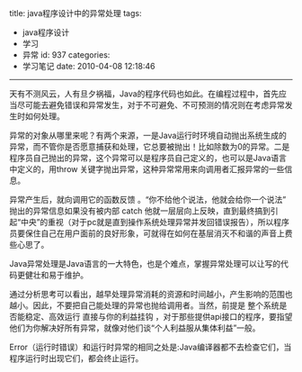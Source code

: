 title: java程序设计中的异常处理
tags:
  - java程序设计
  - 学习
  - 异常
id: 937
categories:
  - 学习笔记
date: 2010-04-08 12:18:46
---

天有不测风云，人有旦夕祸福，Java的程序代码也如此。在编程过程中，首先应当尽可能去避免错误和异常发生，对于不可避免、不可预测的情况则在考虑异常发生时如何处理。

异常的对象从哪里来呢？有两个来源，一是Java运行时环境自动抛出系统生成的异常，而不管你是否愿意捕获和处理，它总要被抛出！比如除数为0的异常。二是程序员自己抛出的异常，这个异常可以是程序员自己定义的，也可以是Java语言中定义的，用throw 关键字抛出异常，这种异常常用来向调用者汇报异常的一些信息。

异常产生后，就向调用它的函数反馈 。“你不给他个说法，他就会给你一个说法” 抛出的异常信息如果没有被内部 catch 他就一层层向上反映，直到最终搞到引起“中央”的重视（对于pc就是直到操作系统处理异常并发回错误报告），所以程序员要保住自己在用户面前的良好形象，可就得在如何在基层消灭不和谐的声音上费些心思了。

Java异常处理是Java语言的一大特色，也是个难点，掌握异常处理可以让写的代码更健壮和易于维护。

通过分析思考可以看出，越早处理异常消耗的资源和时间越小，产生影响的范围也越小。因此，不要把自己能处理的异常也抛给调用者。当然，前提是 整个系统是否能稳定、高效运行 直接与你的利益挂钩 ，对于那些提供api接口的程序，要指望他们为你解决好所有异常，就像对他们谈“个人利益服从集体利益”一般。

Error（运行时错误）和运行时异常的相同之处是:Java编译器都不去检查它们，当程序运行时出现它们，都会终止运行。